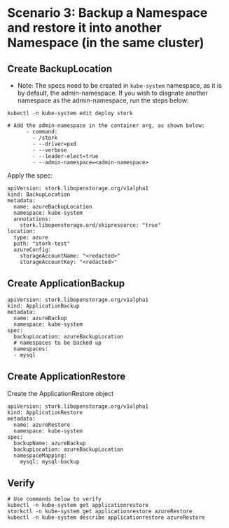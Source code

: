 # Scenario 3: Backup a Namespace and restore it into another Namespace (in the same cluster)

## Create BackupLocation
* Note: The specs need to be created in `kube-system` namespace, as it is by default, the admin-namespace. If you wish to disgnate another namespace as the admin-namespace, run the steps below:
```
kubectl -n kube-system edit deploy stork

# Add the admin-namespace in the container arg, as shown below:
      - command:
        - /stork
        - --driver=pxd
        - --verbose
        - --leader-elect=true
        - --admin-namespace=<admin-namespace>
```

Apply the spec:
```
apiVersion: stork.libopenstorage.org/v1alpha1
kind: BackupLocation
metadata:
  name: azureBackupLocation
  namespace: kube-system
  annotations:
    stork.libopenstorage.ord/skipresource: "true"
location:
  type: azure
  path: "stork-test"
  azureConfig:
    storageAccountName: "<redacted>"
    storageAccountKey: "<redacted>"
```

## Create ApplicationBackup
```
apiVersion: stork.libopenstorage.org/v1alpha1
kind: ApplicationBackup
metadata:
  name: azureBackup
  namespace: kube-system
spec:
  backupLocation: azureBackupLocation
  # namespaces to be backed up
  namespaces:
  - mysql
```

## Create ApplicationRestore
Create the ApplicationRestore object
```
apiVersion: stork.libopenstorage.org/v1alpha1
kind: ApplicationRestore
metadata:
  name: azureRestore
  namespace: kube-system
spec:
  backupName: azureBackup
  backupLocation: azureBackupLocation
  namespaceMapping:
    mysql: mysql-backup
```

## Verify
```
# Use commands below to verify
kubectl -n kube-system get applicationrestore
storkctl -n kube-system get applicationrestore azureRestore
kubectl -n kube-system describe applicationrestore azureRestore
```

